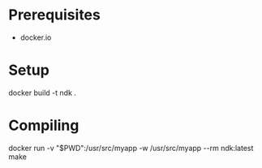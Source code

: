 # Prerequisites
* docker.io

# Setup
docker build -t ndk .

# Compiling
docker run -v "$PWD":/usr/src/myapp -w /usr/src/myapp --rm ndk:latest make

